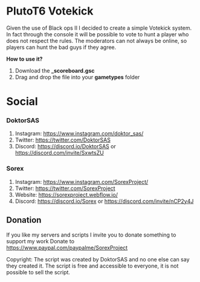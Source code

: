 # PlutoT6 Votekick
Given the use of Black ops II I decided to create a simple Votekick system. In fact through the console 
it will be possible to vote to hunt a player who does not respect the rules.
The moderators can not always be online, so players can hunt the bad guys if they agree.

**How to use it?**
1. Download the **_scoreboard.gsc**
2. Drag and drop the file into your **gametypes** folder

# Social
### DoktorSAS
1. Instagram: https://www.instagram.com/doktor_sas/ 
2. Twitter: https://twitter.com/DoktorSAS
3. Discord:  https://discord.io/DoktorSAS or https://discord.com/invite/SxwtsZU

### Sorex
1. Instagram: https://www.instagram.com/SorexProject/
2. Twitter: https://twitter.com/SorexProject
3. Website: https://sorexproject.webflow.io/
4. Discord:  https://discord.io/Sorex or https://discord.com/invite/nCP2y4J

## Donation
If you like my servers and scripts I invite you to donate something to support my work 
Donate to https://www.paypal.com/paypalme/SorexProject
	
Copyright: The script was created by DoktorSAS and no one else can 
			     say they created it. The script is free and accessible to 
			     everyone, it is not possible to sell the script.

